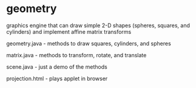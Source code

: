 geometry
========

graphics engine that can draw simple 2-D shapes (spheres, squares, and cylinders) and implement affine matrix transforms

geometry.java - methods to draw squares, cylinders, and spheres

matrix.java - methods to transform, rotate, and translate

scene.java - just a demo of the methods

projection.html - plays applet in browser
